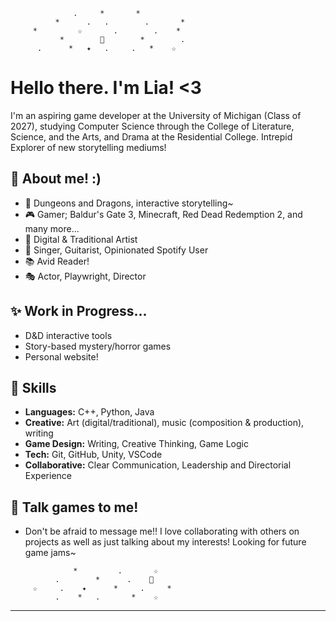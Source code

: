 ```
              .     *       *
          *      .   .        .       *
     *         ☆       .        .    *
           *        🌙        *        .
      .      *   ✦   .     .   *    ☆

```

# Hello there. I'm Lia! <3

I'm an aspiring game developer at the University of Michigan (Class of 2027), studying Computer Science through the College of Literature, Science, and the Arts, and Drama at the Residential College. Intrepid Explorer of new storytelling mediums!

## 🌟 About me! :)
- 🎲 Dungeons and Dragons, interactive storytelling~
- 🎮 Gamer; Baldur's Gate 3, Minecraft, Red Dead Redemption 2, and many more...
- 🎨 Digital & Traditional Artist
- 🎹 Singer, Guitarist, Opinionated Spotify User
- 📚 Avid Reader!
- 🎭 Actor, Playwright, Director

## ✨ Work in Progress...
- D&D interactive tools
- Story-based mystery/horror games
- Personal website!

## 🌙 Skills
- **Languages:** C++, Python, Java
- **Creative:** Art (digital/traditional), music (composition & production), writing
- **Game Design:** Writing, Creative Thinking, Game Logic
- **Tech:** Git, GitHub, Unity, VSCode
- **Collaborative:** Clear Communication, Leadership and Directorial Experience

## 🌠 Talk games to me!
- Don't be afraid to message me!! I love collaborating with others on projects as well as just talking about my interests! Looking for future game jams~

```
              *         .       ☆
          .        *      .    🌠
     ☆     .    ✦      *     .     *
          .    *   .       *    ☆
```

---

